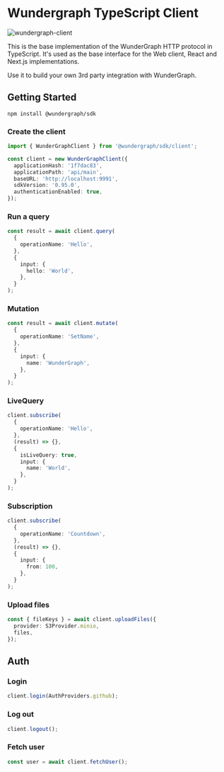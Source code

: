 # Wundergraph TypeScript Client

![wundergraph-client](https://img.shields.io/npm/v/@wundergraph/sdk.svg)

This is the base implementation of the WunderGraph HTTP protocol in TypeScript.
It's used as the base interface for the Web client, React and Next.js implementations.

Use it to build your own 3rd party integration with WunderGraph.

## Getting Started

```shell
npm install @wundergraph/sdk
```

### Create the client

```ts
import { WunderGraphClient } from '@wundergraph/sdk/client';

const client = new WunderGraphClient({
  applicationHash: '1f7dac83',
  applicationPath: 'api/main',
  baseURL: 'http://localhost:9991',
  sdkVersion: '0.95.0',
  authenticationEnabled: true,
});
```

### Run a query

```ts
const result = await client.query(
  {
    operationName: 'Hello',
  },
  {
    input: {
      hello: 'World',
    },
  }
);
```

### Mutation

```ts
const result = await client.mutate(
  {
    operationName: 'SetName',
  },
  {
    input: {
      name: 'WunderGraph',
    },
  }
);
```

### LiveQuery

```ts
client.subscribe(
  {
    operationName: 'Hello',
  },
  (result) => {},
  {
    isLiveQuery: true,
    input: {
      name: 'World',
    },
  }
);
```

### Subscription

```ts
client.subscribe(
  {
    operationName: 'Countdown',
  },
  (result) => {},
  {
    input: {
      from: 100,
    },
  }
);
```

### Upload files

```ts
const { fileKeys } = await client.uploadFiles({
  provider: S3Provider.minio,
  files,
});
```

## Auth

### Login

```ts
client.login(AuthProviders.github);
```

### Log out

```ts
client.logout();
```

### Fetch user

```ts
const user = await client.fetchUser();
```
